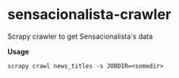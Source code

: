 # sensacionalista-crawler
Scrapy crawler to get Sensacionalista's data

**Usage**

```scrapy crawl news_titles -s JOBDIR=<somedir>```

